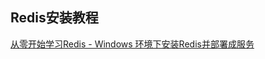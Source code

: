 ## Redis安装教程

[从零开始学习Redis - Windows 环境下安装Redis并部署成服务](https://blog.csdn.net/weixin_40040107/article/details/122186594)